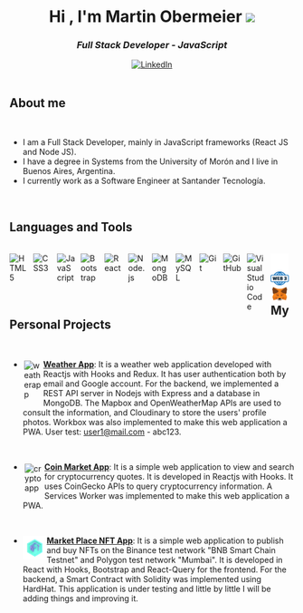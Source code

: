 <h1 align="center">Hi , I'm Martin Obermeier <img src="https://media.giphy.com/media/hvRJCLFzcasrR4ia7z/giphy.gif" width="35"></h1>

<h3 align="center"><i>Full Stack Developer - JavaScript</i></h3>
<div align=center>
    <a href="https://www.linkedin.com/in/martinobermeier87"><img src="https://img.shields.io/badge/Linkedin-0077b5?style=flat&logo=linkedin" alt="LinkedIn" /></a>
</div>
<br />

## About me

<br />

- I am a Full Stack Developer, mainly in JavaScript frameworks (React JS and Node JS).
- I have a degree in Systems from the University of Morón and I live in Buenos Aires, Argentina.
- I currently work as a Software Engineer at Santander Tecnología.

<br />

## Languages and Tools

<br />
  
<img align="left" alt="HTML5" width="32px" src="https://cdn.jsdelivr.net/gh/devicons/devicon/icons/html5/html5-original.svg" style="padding-right:10px;" />
<img align="left" alt="CSS3" width="32px" src="https://cdn.jsdelivr.net/gh/devicons/devicon/icons/css3/css3-original.svg" style="padding-right:10px;" />
<img align="left" alt="JavaScript" width="32px" src="https://cdn.jsdelivr.net/gh/devicons/devicon/icons/javascript/javascript-original.svg" style="padding-right:10px;" />
<img align="left" alt="Bootstrap" width="32px" src="https://cdn.jsdelivr.net/gh/devicons/devicon/icons/bootstrap/bootstrap-original.svg" style="padding-right:10px;" />
<img align="left" alt="React" width="32px" src="https://cdn.jsdelivr.net/gh/devicons/devicon/icons/react/react-original.svg" style="padding-right:10px;" />
<img align="left" alt="Node.js" width="32px" src="https://cdn.jsdelivr.net/gh/devicons/devicon/icons/nodejs/nodejs-original.svg" style="padding-right:10px;" />
<img align="left" alt="MongoDB" width="32px" src="https://cdn.jsdelivr.net/gh/devicons/devicon/icons/mongodb/mongodb-original.svg" style="padding-right:10px;" />
<img align="left" alt="MySQL" width="32px" src="https://cdn.jsdelivr.net/gh/devicons/devicon/icons/mysql/mysql-original.svg" style="padding-right:10px;" />
<img align="left" alt="Git" width="32px" src="https://cdn.jsdelivr.net/gh/devicons/devicon/icons/git/git-original.svg" style="padding-right:10px;" />
<img align="left" alt="GitHub" width="32px" src="https://user-images.githubusercontent.com/3369400/139447912-e0f43f33-6d9f-45f8-be46-2df5bbc91289.png" style="padding-right:10px;" />
<img align="left" alt="Visual Studio Code" width="32px" src="https://cdn.jsdelivr.net/gh/devicons/devicon/icons/vscode/vscode-original.svg" style="padding-right:10px;" />
<img align="left" alt="Terminal" width="32px" src="./img/terminal-dark.svg" />
<img align="left" alt="Web3" width="32px" src="./img/web-3-icon.svg" />
<img align="left" alt="Web3" width="32px" src="./img/MetaMask_Fox.svg" />
<!-- <img align="left" alt="Terminal" width="32px" src="./img/terminal-light.svg" /> -->

<br />
<br />
<br />

## My Personal Projects

<br />

- <img align="left" alt="weatherapp" style="padding:2px" width="32px" src="https://mo-clima.netlify.app/weather-icon.png" /> [**Weather App**](https://mo-clima.netlify.app/): It is a weather web application developed with Reactjs with Hooks and Redux. It has user authentication both by email and Google account. For the backend, we implemented a REST API server in Nodejs with Express and a database in MongoDB. The Mapbox and OpenWeatherMap APIs are used to consult the information, and Cloudinary to store the users' profile photos. Workbox was also implemented to make this web application a PWA. User test: user1@mail.com - abc123.

<br />

- <img align="left" alt="cryptoapp" style="padding:3px" width="32px" src="https://mo-cryptos.netlify.app/static/media/logo.a34e2bbb945a0db8ac82.png" /> [**Coin Market App**](https://mo-cryptos.netlify.app/): It is a simple web application to view and search for cryptocurrency quotes. It is developed in Reactjs with Hooks. It uses CoinGecko APIs to query cryptocurrency information. A Services Worker was implemented to make this web application a PWA.

<br />

- <img align="left" alt="marketplaceapp" style="padding:0px" width="42px" src="./img/nft.png" /> [**Market Place NFT App**](https://mo-market-place.netlify.app/): It is a simple web application to publish and buy NFTs on the Binance test network "BNB Smart Chain Testnet" and Polygon test network "Mumbai". It is developed in React with Hooks, Bootstrap and React-Query for the frontend. For the backend, a Smart Contract with Solidity was implemented using HardHat. This application is under testing and little by little I will be adding things and improving it.

<br />
